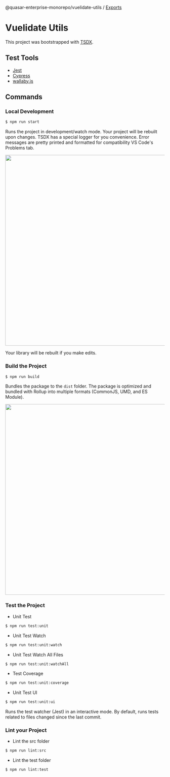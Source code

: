 @quasar-enterprise-monorepo/vuelidate-utils / [Exports](modules.md)

# Vuelidate Utils

This project was bootstrapped with [TSDX](https://github.com/jaredpalmer/tsdx).

## Test Tools

- [Jest](https://jestjs.io/)
- [Cypress](https://www.cypress.io/)
- [wallaby.js](https://wallabyjs.com/)

## Commands

### Local Development
```bash
$ npm run start
```

Runs the project in development/watch mode. Your project will be rebuilt upon changes. TSDX has a special logger for you convenience. Error messages are pretty printed and formatted for compatibility VS Code's Problems tab.

<img src="https://user-images.githubusercontent.com/4060187/52168303-574d3a00-26f6-11e9-9f3b-71dbec9ebfcb.gif" width="600" />

Your library will be rebuilt if you make edits.

### Build the Project
```bash
$ npm run build
```

Bundles the package to the `dist` folder.
The package is optimized and bundled with Rollup into multiple formats (CommonJS, UMD, and ES Module).

<img src="https://user-images.githubusercontent.com/4060187/52168322-a98e5b00-26f6-11e9-8cf6-222d716b75ef.gif" width="600" />

### Test the Project
- Unit Test
```bash
$ npm run test:unit
```

- Unit Test Watch
```bash
$ npm run test:unit:watch
```

- Unit Test Watch All Files
```bash
$ npm run test:unit:watchAll
```

- Test Coverage
```bash
$ npm run test:unit:coverage
```

- Unit Test UI
```bash
$ npm run test:unit:ui
```
Runs the test watcher (Jest) in an interactive mode.
By default, runs tests related to files changed since the last commit.

### Lint your Project
- Lint the src folder
```bash
$ npm run lint:src
```
- Lint the test folder
```bash
$ npm run lint:test
```
